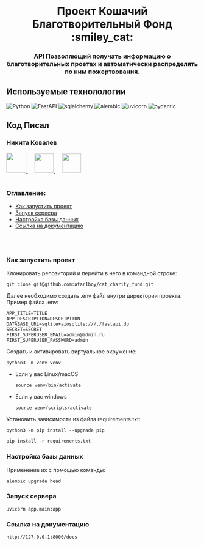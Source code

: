 <h1 align="center"> Проект Кошачий Благотворительный Фонд :smiley_cat:</h1>

<h3 align="center">API Позволяющий получать информацию о благотворительных проетах и автоматически распределять по ним пожертвования.</h3>

## Используемые технолологии

![Python](https://img.shields.io/badge/python-3670A0?style=for-the-badge&logo=python&logoColor=ffdd54)
![FastAPI](https://img.shields.io/badge/FastAPI-005571?style=for-the-badge&logo=fastapi)
![sqlalchemy](https://img.shields.io/badge/sqlalchemy-%2300f.svg?style=for-the-badge)
![alembic](https://img.shields.io/badge/alembic-3ECF8E?style=for-the-badge&)
![uvicorn](https://img.shields.io/badge/uvicorn-%23DD0031.svg?style=for-the-badge&)
![pydantic](https://img.shields.io/badge/pydantic-39477F?style=for-the-badge&)

## Код Писал

<h3>Никита Ковалев</h3>
<a href="https://discordapp.com/users/432288531583598592/">
<img height="52" width="52" src="https://cdn.simpleicons.org/discord" />
</a>
&emsp;
<a href="https://t.me/gl_ready/">
<img height="50" width="50" src="https://cdn.simpleicons.org/telegram" />
</a>
</a>
&emsp;
<a href="https://www.youtube.com/watch?v=dQw4w9WgXcQ">
<img height="50" width="50" src="https://cdn.simpleicons.org/youtube" />
</a>

<br />
<br />

### Оглавление:

- [Как запустить проект](#как-запустить-проект)
- [Запуск сервера](#запуск-сервера)
- [Настройка базы данных](#настройка-базы-данных)
- [Ссылка на документацию](#ссылка-на-документацию)

<br />
<br />

### Как запустить проект

Клонировать репозиторий и перейти в него в командной строке:

```
git clone git@github.com:atar1boy/cat_charity_fund.git
```

Далее необходимо создать .env файл внутри директории проекта. Пример файла .env:

```
APP_TITLE=TITLE
APP_DESCRIPTION=DESCRIPTION
DATABASE_URL=sqlite+aiosqlite:///./fastapi.db
SECRET=SECRET
FIRST_SUPERUSER_EMAIL=admin@admin.ru
FIRST_SUPERUSER_PASSWORD=admin
```

Cоздать и активировать виртуальное окружение:

```
python3 -m venv venv
```

* Если у вас Linux/macOS

    ```
    source venv/bin/activate
    ```

* Если у вас windows

    ```
    source venv/scripts/activate
    ```

Установить зависимости из файла requirements.txt:

```
python3 -m pip install --upgrade pip
```

```
pip install -r requirements.txt
```
### Настройка базы данных

Применение их с помощью команды:

```
alembic upgrade head 
```

### Запуск сервера

```
uvicorn app.main:app
```

### Ссылка на документацию

```
http://127.0.0.1:8000/docs
```
